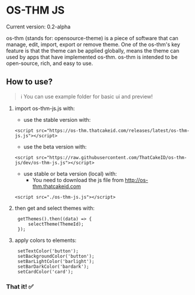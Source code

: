 # OS-THM JS
Current version: 0.2-alpha

os-thm (stands for: opensource-theme) is a piece of software that can manage, edit, import, export or remove theme. One of the os-thm's key feature is that the theme can be applied globally, means the theme can used by apps that have implemented os-thm. os-thm is intended to be open-source, rich, and easy to use.

## How to use?

> ℹ You can use example folder for basic ui and preview!

1. import os-thm-js.js with:

      - use the stable version with:

       <script src="https://os-thm.thatcakeid.com/releases/latest/os-thm-js.js"></script>
    
      - use the beta version with: 
    
       <script src="https://raw.githubusercontent.com/ThatCakeID/os-thm-js/dev/os-thm-js.js"></script>
       
      - use stable or beta version (local) with:
        * You need to download the js file from http://os-thm.thatcakeid.com

       <script src="./os-thm-js.js"></script>

2. then get and select themes with:

        getThemes().then((data) => {
            selectTheme(ThemeId);
        });
    
3. apply colors to elements:

        setTextColor('button');
        setBackgroundColor('button'); 
        setBarLightColor('barlight');
        setBarDarkColor('bardark');
        setCardColor('card');
    
### That it! ✅


    
